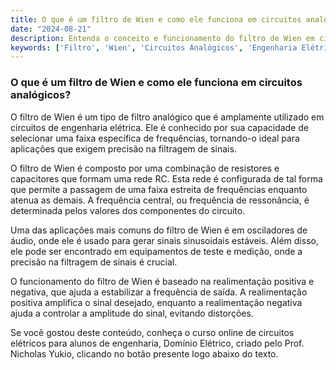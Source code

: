 ```yaml
---
title: O que é um filtro de Wien e como ele funciona em circuitos analógicos?
date: "2024-08-21"
description: Entenda o conceito e funcionamento do filtro de Wien em circuitos analógicos.
keywords: ['Filtro', 'Wien', 'Circuitos Analógicos', 'Engenharia Elétrica']
---
```


### O que é um filtro de Wien e como ele funciona em circuitos analógicos?

O filtro de Wien é um tipo de filtro analógico que é amplamente utilizado em circuitos de engenharia elétrica. Ele é conhecido por sua capacidade de selecionar uma faixa específica de frequências, tornando-o ideal para aplicações que exigem precisão na filtragem de sinais.

O filtro de Wien é composto por uma combinação de resistores e capacitores que formam uma rede RC. Esta rede é configurada de tal forma que permite a passagem de uma faixa estreita de frequências enquanto atenua as demais. A frequência central, ou frequência de ressonância, é determinada pelos valores dos componentes do circuito.

Uma das aplicações mais comuns do filtro de Wien é em osciladores de áudio, onde ele é usado para gerar sinais sinusoidais estáveis. Além disso, ele pode ser encontrado em equipamentos de teste e medição, onde a precisão na filtragem de sinais é crucial.

O funcionamento do filtro de Wien é baseado na realimentação positiva e negativa, que ajuda a estabilizar a frequência de saída. A realimentação positiva amplifica o sinal desejado, enquanto a realimentação negativa ajuda a controlar a amplitude do sinal, evitando distorções.

Se você gostou deste conteúdo, conheça o curso online de circuitos elétricos para alunos de engenharia, Domínio Elétrico, criado pelo Prof. Nicholas Yukio, clicando no botão presente logo abaixo do texto.